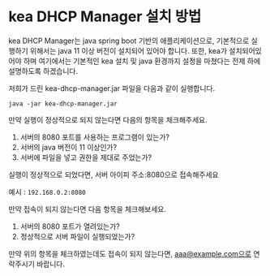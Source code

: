 kea DHCP Manager 설치 방법
============

kea DHCP Manager는 java spring boot 기반의 애플리케이션으로, 
기본적으로 실행하기 위해서는 java 11 이상 버전이 설치되어 있어야 합니다.
또한, kea가 설치되어있어야 하며 여기에서는 기본적인 kea 설치 및 java 환경까지 설정을 마쳤다는 전제 하에 설명하도록 하겠습니다.

저희가 드린 kea-dhcp-manager.jar 파일을 다음과 같이 실행합니다.

`java -jar kea-dhcp-manager.jar`

만약 실행이 정상적으로 되지 않는다면 다음의 항목을 체크해주세요.

1. 서버의 8080 포트를 사용하는 프로그램이 있는가?
2. 서버의 java 버전이 11 이상인가?
3. 서버에 파일을 넣고 권한을 제대로 주었는가?


실행이 정상적으로 되었다면, 서버 아이피 주소:8080으로 접속해주세요

예시 : 
`192.168.0.2:8080`

만약 접속이 되지 않는다면 다음 항목을 체크해보세요.

1. 서버의 8080 포트가 열려있는가?
2. 정상적으로 서버 파일이 실행되었는가?

만약 위의 항목을 체크하였는데도 접속이 되지 않는다면, aaa@example.com으로 연락주시기 바랍니다.